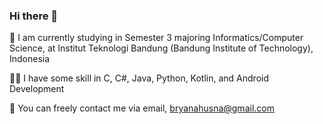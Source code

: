 ### Hi there 👋
🏫 I am currently studying in Semester 3 majoring Informatics/Computer Science, at Institut Teknologi Bandung (Bandung Institute of Technology), Indonesia

👩‍💻 I have some skill in C, C#, Java, Python, Kotlin, and Android Development

📧 You can freely contact me via email, bryanahusna@gmail.com
<!--
**bryanahusna/bryanahusna** is a ✨ _special_ ✨ repository because its `README.md` (this file) appears on your GitHub profile.

Here are some ideas to get you started:

- 🔭 I’m currently working on ...
- 🌱 I’m currently learning ...
- 👯 I’m looking to collaborate on ...
- 🤔 I’m looking for help with ...
- 💬 Ask me about ...
- 📫 How to reach me: ...
- 😄 Pronouns: ...
- ⚡ Fun fact: ...
-->
